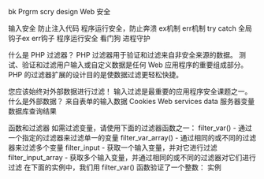bk  Prgrm scry design Web 安全 


输入安全 防止注入代码
程序运行安全，防止奔溃 ex机制 err机制   try catch  全局钩子ex err钩子
程序运行安全 看门狗  进程守护



什么是 PHP 过滤器？
PHP 过滤器用于验证和过滤来自非安全来源的数据。
测试、验证和过滤用户输入或自定义数据是任何 Web 应用程序的重要组成部分。
PHP 的过滤器扩展的设计目的是使数据过滤更轻松快捷。



您应该始终对外部数据进行过滤！
输入过滤是最重要的应用程序安全课题之一。
什么是外部数据？
来自表单的输入数据
Cookies
Web services data
服务器变量
数据库查询结果



函数和过滤器
如需过滤变量，请使用下面的过滤器函数之一：
filter_var() - 通过一个指定的过滤器来过滤单一的变量
filter_var_array() - 通过相同的或不同的过滤器来过滤多个变量
filter_input - 获取一个输入变量，并对它进行过滤
filter_input_array - 获取多个输入变量，并通过相同的或不同的过滤器对它们进行过滤
在下面的实例中，我们用 filter_var() 函数验证了一个整数：
实例
<?php $int = 123; if(!filter_var($int, FILTER_VALIDATE_INT)) { echo("不是一个合法的整数");



Validating 和 Sanitizing
有两种过滤器：
Validating 过滤器：
用于验证用户输入
严格的格式规则（比如 URL 或 E-Mail 验证）
如果成功则返回预期的类型，如果失败则返回 FALSE
Sanitizing 过滤器：
用于允许或禁止字符串中指定的字符
无数据格式规则
始终返回字符串
验证输入
让我们试着验证来自表单的输入。
我们需要做的第一件事情是确认是否存在我们正在查找的输入数据。
然后我们用 filter_input() 函数过滤输入的数据。
在下面的实例中，输入变量 "email" 被传到 PHP 页面：
实例
<?php if(!filter_has_var(INPUT_GET, "email")) { echo("没有 email 参数"); } else { if (!filter_input(INPUT_GET, "email", FILTER_VALIDATE_EMAIL)) { echo "不是一个合法的 E-Mail";



净化输入
让我们试着清理一下从表单传来的 URL。
首先，我们要确认是否存在我们正在查找的输入数据。
然后，我们用 filter_input() 函数来净化输入数据。
在下面的实例中，输入变量 "url" 被传到 PHP 页面：
<?phpif(!filter_has_var(INPUT_GET, "url")){
    echo("没有 url 参数");}else{
    $url = filter_input(INPUT_GET, 
    "url", FILTER_SANITIZE_URL);
    echo $url;


